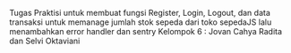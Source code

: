 Tugas Praktisi untuk membuat fungsi Register, Login, Logout, dan data transaksi untuk memanage jumlah stok sepeda dari toko sepedaJS lalu menambahkan error handler dan sentry
Kelompok 6 : Jovan Cahya Radita dan Selvi Oktaviani
